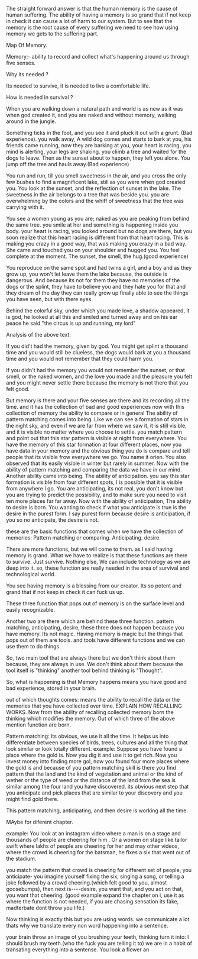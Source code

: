 The straight forward answer is that the human memory is the cause of human suffering. The ability of having a memory is so grand that if not keep in check it can cause a lot of harm to our system. But to see that the memory is the root cause of every suffering we need to see how using memory we gets to the suffering part.


Map Of Memory.

Memory:- ability to record and collect what's happening around us through five senses. 

Why its needed ?

Its needed to survive, it is needed to live a comfortable life.

How is needed in survival ?

 When you are walking down a natural path and world is as new as it was when god created it, and you are naked and without memory, walking around in the jungle.
 
 Something ticks in the foot, and you see it and pluck it out with a grunt. (Bad experience). you walk away, A wild dog comes and starts to bark at you, his friends came running, now they are barking at you, your heart is racing, you mind is alerting, your legs are shaking. you climb a tree and waited for the dogs to leave. Then as the sunset about to happen, they left you alone. You jump off the tree and hauls away.(Bad experience)

 You run and run, till you smell sweetness in the air, and you cross the only few bushes to find a magnificent lake, still as you were when god created you. You look at the sunset, and the reflection of sunset in the lake. The sweetness in the air belongs to a tree that was beside you. you are overwhelming by the colors and the whiff of sweetness that the tree was carrying with it. 

 You see a women young as you are; naked as you are peaking from behind the same tree. you smile at her and something is happening inside you body. your heart is racing, you looked around but no dogs are there, but you soon realize that this heart racing is different from that heart racing. This is making you crazy in a good way, that was making you crazy in a bad way. She came and touched you on your shoulder and hugged you. You feel complete at the moment. The sunset, the smell, the hug.(good experience)

 You reproduce on the same spot and had twins a girl, and a boy and as they grow up, you won't let leave them the lake because, the outside is dangerous. And because its not for them they have no memories of the dogs or the splint, they have to believe you and they hate you for that and they dream of the day they can really grow up finally able to see the things you have seen, but with there eyes.

Behind the colorful sky, under which you made love, a shadow appeared, it is god, he looked at all this and smiled and turned away and on his ear peace he said "the circus is up and running, my lord"

Analysis of the above text:

If you did't had the memory, given by god. You might get splint a thousand time and you would still be clueless, the dogs would bark at you a thousand time and you would not remember that they could harm you.

 If you didn't had the memory you would not remember the sunset, or that smell, or the naked women, and the love you made and the pleasure you felt and you might never settle there because the memory is not there that you felt good.

But memory is there and your five senses are there and its recording all the time. and it has the collection of bad and good experiences now with this collection of memory the ability to compare or in general The ability of pattern matching comes into being. Like we can see a formation of stars in the night sky, and even if we are far from where we saw it, it is still visible, and it is visible no matter where you choose to settle. you match pattern and point out that this star pattern is visible at night from everywhere. You have the memory of this star formation at four different places, now you have data in your memory and the obvious thing you do is compare and tell people that its visible frow everywhere we go. You name it orien. You also observed that its easily visible in winter but rarely in summer.
Now with the ability of pattern matching and comparing the data we have in our mind. Another ability came into being.
The ability of anticipation.
you say this star formation is visible from four different spots, I is possible that it is visible from anywhere I go. 
You are anticipating, its not real, you don't know but you are trying to predict the possibility, and to make sure you need to visit ten more places far far away. 
Now with the ability of anticipation, The ability to desire is born.
You wanting to check if what you anticipate is true is the desire in the purest form. I say purest form because desire is anticipation, if you so no anticipate, the desire is not.

these are the basic functions that comes when we have the collection of memories:
 Pattern matching or comparing. Anticipating. desire.

There are more functions, but we will come to them. as I said having memory is grand. What we have to realize is that these functions are there to survive. Just survive. Nothing else, We can include technology as we are deep into it. so, these function are really needed in the area of survival and technological world.

You see having memory is a blessing from our creator. Its so potent and grand that if not keep in check it can fuck us up. 

These three function that pops out of memory is on the surface level and easily recognizable.

Another two are there which are behind these three function. pattern matching, anticipating, desire, these three does not happen because you have memory. Its not magic. Having memory is magic but the things that pops out of them are tools. and tools have different functions and we can use them to do things.

So, two main tool that are always there but we don't think about them because, they are always in use. We don't think about them because the tool itself is "thinking" another tool behind thinking is "Thought".

So, what is happening is that Memory happens means you have good and bad experience, stored in your brain.

out of which thoughts comes: means the ability to recall the data or the memories that you have collected over time.
EXPLAIN HOW RECALLING WORKS.
Now from the ability of recalling collected memory born the thinking which modifies the memory. Out of which three of the above mention function are born.

Pattern matching: Its obvious, we use it all the time. It helps us into differentiate between species of birds, trees, cultures and all the thing that look similar or look totally different. 
example:
Suppose you have found a place where the gold is. Now you dig it and use it to get rich. Now you invest money into finding more gol, now you found four more places where the gold is and because of you pattern matching skill is there you find pattern that the land and the kind of vegetation and animal or the kind of wether or the type of weed or the distance of the land from the sea is similar among the four land you have discovered. its obvious next step that you anticipate and pick places that are similar to your discovery and you might find gold there.

This pattern matching, anticipating, and then desire is working all the time.





MAybe for diferent chapter.

example: You look at an instagram video where a man is on a stage and thousands of people are cheering for him . Or a women on stage like tailor swift where lakhs of people are cheering for her and may other videos, where the crowd is cheering for the batsman, he fixes a six that went out of the stadium.

you match the pattern that crowd is cheering for different set of people, you anticipate- you imagine yourself fixing the six, singing a song, or telling a joke followed by a crowd cheering.(which felt good to you, almost goosebumps), then next is----desire, you want that, and you act on that, you want that cheering. (good example expand the chapter on i, use it as where the function is not needed, if you are chasing sensation its fake, madterbate dont throw you life.)



Now thinking is exactly this but you are using words. we communicate a lot thats why we translate every non word happening into a sentence.

your brain throw an image of you brushing your teeth, thinking turn it into: I should brush my teeth.(who the fuck you are telling it to)
we are in a habit of transating everything into a sentense. You look a flower an



